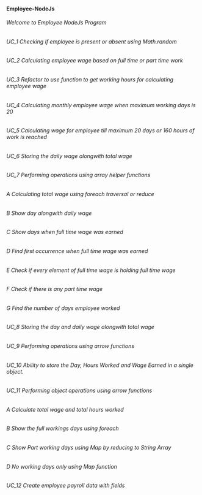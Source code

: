 #### Employee-NodeJs

###### Welcome to Employee NodeJs Program

###### UC_1 Checking if employee is present or absent using Math.random

###### UC_2 Calculating employee wage based on full time or part time work

###### UC_3 Refactor to use function to get working hours for calculating employee wage

###### UC_4 Calculating monthly employee wage when maximum working days is 20

###### UC_5 Calculating wage for employee till maximum 20 days or 160 hours of work is reached

###### UC_6 Storing the daily wage alongwith total wage

###### UC_7 Performing operations using array helper functions
###### A  Calculating total wage using foreach traversal or reduce
###### B Show day alongwith daily wage
###### C Show days when full time wage was earned
###### D Find first occurrence when full time wage was earned
###### E Check if every element of full time wage is holding full time wage
###### F Check if there is any part time wage
###### G Find the number of days employee worked

###### UC_8 Storing the day and daily wage alongwith total wage

###### UC_9 Performing operations using arrow functions

###### UC_10 Ability to store the Day, Hours Worked and Wage Earned in a single object.

###### UC_11 Performing object operations using arrow functions
###### A Calculate total wage and total hours worked
###### B Show the full workings days using foreach
###### C Show Part working days using Map by reducing to String Array
###### D No working days only using Map function

###### UC_12 Create employee payroll data with fields